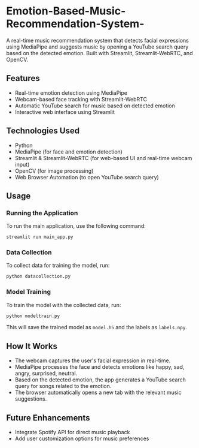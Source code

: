 # Emotion-Based-Music-Recommendation-System-
A real-time music recommendation system that detects facial expressions using MediaPipe and suggests music by opening a YouTube search query based on the detected emotion. Built with Streamlit, Streamlit-WebRTC, and OpenCV.

## Features
* Real-time emotion detection using MediaPipe
* Webcam-based face tracking with Streamlit-WebRTC
* Automatic YouTube search for music based on detected emotion
* Interactive web interface using Streamlit

## Technologies Used
* Python
* MediaPipe (for face and emotion detection)
* Streamlit & Streamlit-WebRTC (for web-based UI and real-time webcam input)
* OpenCV (for image processing)
* Web Browser Automation (to open YouTube search query)

## Usage

### Running the Application

To run the main application, use the following command:
```sh
streamlit run main_app.py
```

### Data Collection

To collect data for training the model, run:
```sh
python datacollection.py
```

### Model Training

To train the model with the collected data, run:
```sh
python modeltrain.py
```
This will save the trained model as `model.h5` and the labels as `labels.npy`.

## How It Works
* The webcam captures the user's facial expression in real-time.
* MediaPipe processes the face and detects emotions like happy, sad, angry, surprised, neutral.
* Based on the detected emotion, the app generates a YouTube search query for songs related to the emotion.
* The browser automatically opens a new tab with the relevant music suggestions.

## Future Enhancements
* Integrate Spotify API for direct music playback
* Add user customization options for music preferences

